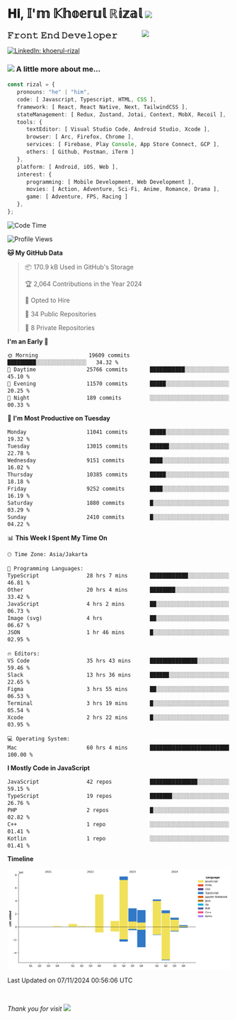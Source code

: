 <h1> 𝐇𝐢, 𝕀'𝕞 𝕂𝕙𝕠𝕖𝕣𝕦𝕝 ℝ𝕚𝕫𝕒𝕝 <img src="https://media.giphy.com/media/mGcNjsfWAjY5AEZNw6/giphy.gif" width="50"></h1>
<img align='right' src="https://media.giphy.com/media/v1.Y2lkPTc5MGI3NjExOWI2ajR2NGJubzBsZHFuaHMwajRrcDNsNXJwOG8yb3F0NjhkNXF4OSZlcD12MV9pbnRlcm5hbF9naWZfYnlfaWQmY3Q9cw/fkZukR450RQ1qnGaq9/giphy.gif" width="200">
<strong style="font-size:20px;">𝙵𝚛𝚘𝚗𝚝 𝙴𝚗𝚍 𝙳𝚎𝚟𝚎𝚕𝚘𝚙𝚎𝚛</strong>
</p></em>

[![LinkedIn: khoerul-rizal](https://img.shields.io/badge/khoerul--rizal-blue?style=flat-square&logo=Linkedin&logoColor=white&link=https://www.linkedin.com/in/khoerul-rizal/)](https://www.linkedin.com/in/khoerul-rizal/)

### <img src="https://media.giphy.com/media/VgCDAzcKvsR6OM0uWg/giphy.gif" width="50"> A little more about me...

```typescript
const rizal = {
   pronouns: "he" | "him",
   code: [ Javascript, Typescript, HTML, CSS ],
   framework: [ React, React Native, Next, TailwindCSS ],
   stateManagement: [ Redux, Zustand, Jotai, Context, MobX, Recoil ],
   tools: {
      textEditor: [ Visual Studio Code, Android Studio, Xcode ],
      browser: [ Arc, Firefox, Chrome ],
      services: [ Firebase, Play Console, App Store Connect, GCP ],
      others: [ Github, Postman, iTerm ]
   },
   platform: [ Android, iOS, Web ],
   interest: {
      programming: [ Mobile Development, Web Development ],
      movies: [ Action, Adventure, Sci-Fi, Anime, Romance, Drama ],
      game: [ Adventure, FPS, Racing ]
   },
};
```

<!--START_SECTION:waka-->
![Code Time](http://img.shields.io/badge/Code%20Time-1%2C493%20hrs%2021%20mins-blue)

![Profile Views](http://img.shields.io/badge/Profile%20Views-0-blue)

**🐱 My GitHub Data** 

> 📦 170.9 kB Used in GitHub's Storage 
 > 
> 🏆 2,064 Contributions in the Year 2024
 > 
> 💼 Opted to Hire
 > 
> 📜 34 Public Repositories 
 > 
> 🔑 8 Private Repositories 
 > 
**I'm an Early 🐤** 

```text
🌞 Morning                19609 commits       █████████░░░░░░░░░░░░░░░░   34.32 % 
🌆 Daytime                25766 commits       ███████████░░░░░░░░░░░░░░   45.10 % 
🌃 Evening                11570 commits       █████░░░░░░░░░░░░░░░░░░░░   20.25 % 
🌙 Night                  189 commits         ░░░░░░░░░░░░░░░░░░░░░░░░░   00.33 % 
```
📅 **I'm Most Productive on Tuesday** 

```text
Monday                   11041 commits       █████░░░░░░░░░░░░░░░░░░░░   19.32 % 
Tuesday                  13015 commits       ██████░░░░░░░░░░░░░░░░░░░   22.78 % 
Wednesday                9151 commits        ████░░░░░░░░░░░░░░░░░░░░░   16.02 % 
Thursday                 10385 commits       █████░░░░░░░░░░░░░░░░░░░░   18.18 % 
Friday                   9252 commits        ████░░░░░░░░░░░░░░░░░░░░░   16.19 % 
Saturday                 1880 commits        █░░░░░░░░░░░░░░░░░░░░░░░░   03.29 % 
Sunday                   2410 commits        █░░░░░░░░░░░░░░░░░░░░░░░░   04.22 % 
```


📊 **This Week I Spent My Time On** 

```text
🕑︎ Time Zone: Asia/Jakarta

💬 Programming Languages: 
TypeScript               28 hrs 7 mins       ████████████░░░░░░░░░░░░░   46.81 % 
Other                    20 hrs 4 mins       ████████░░░░░░░░░░░░░░░░░   33.42 % 
JavaScript               4 hrs 2 mins        ██░░░░░░░░░░░░░░░░░░░░░░░   06.73 % 
Image (svg)              4 hrs               ██░░░░░░░░░░░░░░░░░░░░░░░   06.67 % 
JSON                     1 hr 46 mins        █░░░░░░░░░░░░░░░░░░░░░░░░   02.95 % 

🔥 Editors: 
VS Code                  35 hrs 43 mins      ███████████████░░░░░░░░░░   59.46 % 
Slack                    13 hrs 36 mins      ██████░░░░░░░░░░░░░░░░░░░   22.65 % 
Figma                    3 hrs 55 mins       ██░░░░░░░░░░░░░░░░░░░░░░░   06.53 % 
Terminal                 3 hrs 19 mins       █░░░░░░░░░░░░░░░░░░░░░░░░   05.54 % 
Xcode                    2 hrs 22 mins       █░░░░░░░░░░░░░░░░░░░░░░░░   03.95 % 

💻 Operating System: 
Mac                      60 hrs 4 mins       █████████████████████████   100.00 % 
```

**I Mostly Code in JavaScript** 

```text
JavaScript               42 repos            ███████████████░░░░░░░░░░   59.15 % 
TypeScript               19 repos            ███████░░░░░░░░░░░░░░░░░░   26.76 % 
PHP                      2 repos             █░░░░░░░░░░░░░░░░░░░░░░░░   02.82 % 
C++                      1 repo              ░░░░░░░░░░░░░░░░░░░░░░░░░   01.41 % 
Kotlin                   1 repo              ░░░░░░░░░░░░░░░░░░░░░░░░░   01.41 % 
```



**Timeline**

![Lines of Code chart](https://raw.githubusercontent.com/khoerulrizal/khoerulrizal/main/assets/bar_graph.png)


 Last Updated on 07/11/2024 00:56:06 UTC
<!--END_SECTION:waka-->
</details>
<br/>

<em>Thank you for visit</em> <img src="https://media.giphy.com/media/v1.Y2lkPTc5MGI3NjExcHdvNm1qZWtjaGw0ZjdwM3Z3NnY2dHlueTVuODBta2FiY20wM2YybSZlcD12MV9pbnRlcm5hbF9naWZfYnlfaWQmY3Q9cw/tV25tpdKqdFa9x81k2/giphy.gif" width="40">

